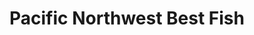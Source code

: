 ---
title: "Pacific Northwest Best Fish"
url: /ridgefield/pacific-northwest-best-fish/
shop: Fisch
---